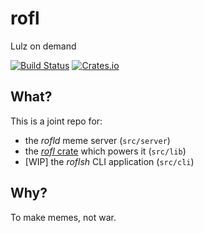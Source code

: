 # rofl

Lulz on demand

[![Build Status](https://img.shields.io/travis/Xion/rofld.svg)](https://travis-ci.org/Xion/rofld)
[![Crates.io](https://img.shields.io/crates/v/rofl.svg)](http://crates.io/crates/rofl)

## What?

This is a joint repo for:

* the _rofld_ meme server (`src/server`)
* the [_rofl_ crate](https://crates.io/crates/rofl) which powers it (`src/lib`)
* [WIP] the _roflsh_ CLI application (`src/cli`)

## Why?

To make memes, not war.
